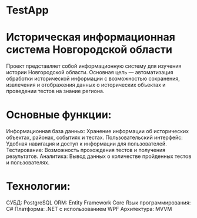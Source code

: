 # TestApp
# Историческая информационная система Новгородской области
Проект представляет собой информационную систему для изучения истории Новгородской области. Основная цель — автоматизация обработки исторической информации с возможностью сохранения, извлечения и отображения данных о исторических объектах и проведении тестов на знание региона.

# Основные функции:
Информационная база данных: Хранение информации об исторических объектах, районах, событиях и тестах.
Пользовательский интерфейс: Удобная навигация и доступ к информации для пользователей.
Тестирование: Возможность прохождения тестов и получения результатов.
Аналитика: Вывод данных о количестве пройденных тестов и пользователях.
# Технологии:
СУБД: PostgreSQL
ORM: Entity Framework Core
Язык программирования: C#
Платформа: .NET с использованием WPF
Архитектура: MVVM
